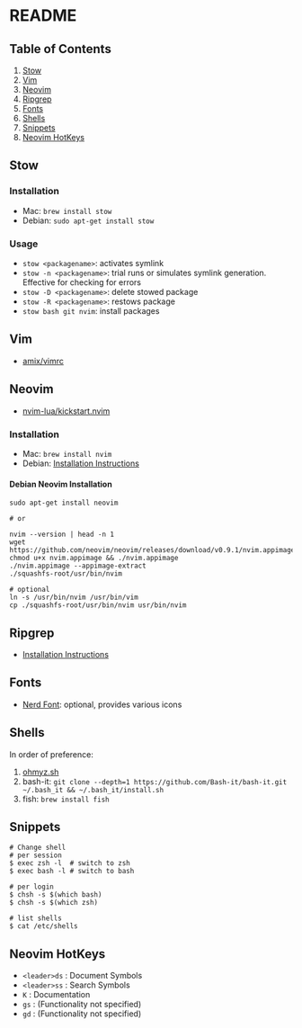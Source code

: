 # README

## Table of Contents

1. [Stow](#stow)
2. [Vim](#vim)
3. [Neovim](#neovim)
4. [Ripgrep](#ripgrep)
5. [Fonts](#fonts)
6. [Shells](#shells)
7. [Snippets](#snippets)
8. [Neovim HotKeys](#neovim-hotkeys)

## Stow

### Installation

- Mac: `brew install stow`
- Debian: `sudo apt-get install stow`

### Usage

- `stow <packagename>`: activates symlink
- `stow -n <packagename>`: trial runs or simulates symlink generation. Effective for checking for errors
- `stow -D <packagename>`: delete stowed package
- `stow -R <packagename>`: restows package
- `stow bash git nvim`: install packages

## Vim

- [amix/vimrc](https://github.com/amix/vimrc)

## Neovim

- [nvim-lua/kickstart.nvim](https://github.com/nvim-lua/kickstart.nvim)

### Installation

- Mac: `brew install nvim`
- Debian: [Installation Instructions](#debian-neovim-installation)

#### Debian Neovim Installation

```shell
sudo apt-get install neovim

# or

nvim --version | head -n 1
wget https://github.com/neovim/neovim/releases/download/v0.9.1/nvim.appimage
chmod u+x nvim.appimage && ./nvim.appimage
./nvim.appimage --appimage-extract
./squashfs-root/usr/bin/nvim

# optional
ln -s /usr/bin/nvim /usr/bin/vim
cp ./squashfs-root/usr/bin/nvim usr/bin/nvim
```

## Ripgrep

- [Installation Instructions](https://github.com/BurntSushi/ripgrep#installation)

## Fonts

- [Nerd Font](https://www.nerdfonts.com/): optional, provides various icons

## Shells

In order of preference:

1. [ohmyz.sh](https://ohmyz.sh/#install)
2. bash-it: `git clone --depth=1 https://github.com/Bash-it/bash-it.git ~/.bash_it && ~/.bash_it/install.sh`
3. fish: `brew install fish`

## Snippets

```shell
# Change shell
# per session
$ exec zsh -l  # switch to zsh
$ exec bash -l # switch to bash

# per login
$ chsh -s $(which bash)
$ chsh -s $(which zsh)

# list shells
$ cat /etc/shells
```

## Neovim HotKeys

- `<leader>ds` : Document Symbols
- `<leader>ss` : Search Symbols
- `K` : Documentation
- `gs` : (Functionality not specified)
- `gd` : (Functionality not specified)